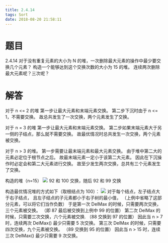 ```yaml
---
title: 2.4.14
tags: Sort
date: 2018-08-20 21:58:11
---
```


# 题目

2.4.14
对于没有重复元素的大小为 N 的堆，一次删除最大元素的操作中最少要交换几个元素？
构造一个能够达到这个交换次数的大小为 15 的堆。
连续两次删除最大元素呢？三次呢？

# 解答

对于 n <= 2 的堆
第一步让最大元素和末端元素交换。
第二步下沉时由于 n <= 1，不需要交换。
故总共发生了一次交换，两个元素发生了交换。

对于 n = 3 的堆
第一步让最大元素和末端元素交换。
第二步如果末端元素大于另一侧的子结点，那么就不需要交换。
故最优情况时总共发生一次交换，两个元素被交换。

对于 n > 3 的堆。
第一步需要让最末端元素和最大元素交换。
由于堆中第二大的元素必定位于根节点之后。
故最末端元素一定小于该第二大元素。
因此在下沉操作时必定会和第二大元素进行交换。
故至少发生两次交换，总共有三个元素发生了交换。

构造的堆（n=15）
![](./1.png)
92 和 100 交换，随后 92 和 99 交换

构造最优情况堆的方式如下（取根结点为 100）：
![](./2.png)
对于每个结点，左子结点大于右子结点，
且左子结点的子元素都小于右子树的最小值，
（上例中省略了这部分元素，可以将它们当作负数）
于是第一次 DelMax 的时候，只需要两次交换，三个元素被交换。
（即 87 最后被交换到上例中 99 的位置）
第二次 DelMax 的时候，只需要三次交换，六个元素被交换.
（88 交换到 97 的位置）
因此当 n > 7 时，连续两次 DelMax() 最少只需要 5 次交换。
第三次 DelMax 的时候，只需要四次交换，九个元素被交换。
（89 交换到 95 的位置）
因此当 n > 15 时，连续三次 DelMax() 最少只需要 9 次交换。